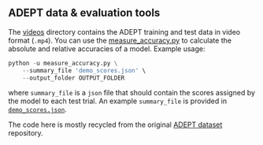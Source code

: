 ## ADEPT data & evaluation tools 

The [videos](https://github.com/eminorhan/adept/tree/master/videos) directory contains the ADEPT training and test data in video format (`.mp4`). You can use the [measure_accuracy.py]() to calculate the absolute and relative accuracies of a model. Example usage:
```python
python -u measure_accuracy.py \
	--summary_file 'demo_scores.json' \
	--output_folder OUTPUT_FOLDER
```
where `summary_file` is a `json` file that should contain the scores assigned by the model to each test trial. An example `summary_file` is provided in [`demo_scores.json`](https://github.com/eminorhan/adept/blob/master/demo_scores.json).

The code here is mostly recycled from the original [ADEPT dataset](https://github.com/JerryLingjieMei/ADEPT-Dataset-Release) repository.
